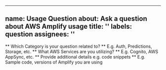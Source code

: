 <!--

Temporarily removed/hidden from GitHub's New Issue Chooser while we pilot Discussions:
> https://github.com/aws-amplify/amplify-js/pull/5361

-->

---
name: Usage Question
about: Ask a question about AWS Amplify usage
title: ''
labels: question
assignees: ''
---

** Which Category is your question related to? **
E.g. Auth, Predictions, Storage, etc.
** What AWS Services are you utilizing? **
E.g. Cognito, AWS AppSync, etc.
** Provide additional details e.g. code snippets **
E.g. Sample code, versions of Amplify you are using


